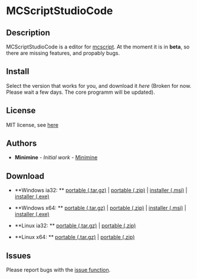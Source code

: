 # MCScriptStudioCode
## Description
MCScriptStudioCode is a editor for [mcscript](https://github.com/stevertus/mcscript). At the moment it is in **beta**, so there are missing features, and propably bugs.

## Install
Select the version that works for you, and download it *here* (Broken for now. Please wait a few days. The core programm will be updated).

## License
MIT license, see [here](license)

## Authors

* **Minimine** - *Initial work* - [Minimine](https://github.com/MinimineLP)

## Download
- **Windows ia32: **
[portable (.tar.gz)](https://raw.githubusercontent.com/MinimineLP/mcscriptStudioCode/master/builds/win32/ia32/mcscriptStudioCode-win32-ia32-portable.tar.gz) |
[portable (.zip)](https://raw.githubusercontent.com/MinimineLP/mcscriptStudioCode/master/builds/win32/ia32/mcscriptStudioCode-win32-ia32-portable.zip) |
[installer (.msi)](https://raw.githubusercontent.com/MinimineLP/mcscriptStudioCode/master/builds/win32/ia32/mcscriptstudiocode-win32-ia32.msi) |
[installer (.exe)](https://raw.githubusercontent.com/MinimineLP/mcscriptStudioCode/master/builds/win32/ia32/mcscriptstudiocode-win32-ia32.exe)

- **Windows x64: **
[portable (.tar.gz)](https://raw.githubusercontent.com/MinimineLP/mcscriptStudioCode/master/builds/win32/x64/mcscriptStudioCode-win32-x64-portable.tar.gz) |
[portable (.zip)](https://raw.githubusercontent.com/MinimineLP/mcscriptStudioCode/master/builds/win32/x64/mcscriptStudioCode-win32-x64-portable.zip) |
[installer (.msi)](https://raw.githubusercontent.com/MinimineLP/mcscriptStudioCode/master/builds/win32/x64/mcscriptstudiocode-win32-x64.msi) |
[installer (.exe)](https://raw.githubusercontent.com/MinimineLP/mcscriptStudioCode/master/builds/win32/x64/mcscriptstudiocode-win32-x64.exe)

- **Linux ia32: **
[portable (.tar.gz)](https://raw.githubusercontent.com/MinimineLP/mcscriptStudioCode/master/builds/linux/ia32/mcscriptStudioCode-linux-ia32-portable.tar.gz) |
[portable (.zip)](https://raw.githubusercontent.com/MinimineLP/mcscriptStudioCode/master/builds/linux/ia32/mcscriptStudioCode-linux-ia32-portable.zip)

- **Linux x64: **
[portable (.tar.gz)](https://raw.githubusercontent.com/MinimineLP/mcscriptStudioCode/master/builds/linux/x64/mcscriptStudioCode-linux-x64-portable.tar.gz) |
[portable (.zip)](https://raw.githubusercontent.com/MinimineLP/mcscriptStudioCode/master/builds/linux/x64/mcscriptStudioCode-linux-x64-portable.zip)


## Issues
Please report bugs with the [issue function](https://github.com/MinimineLP/mcscriptStudioCode/issues).
